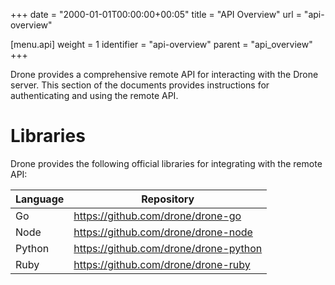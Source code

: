 +++
date = "2000-01-01T00:00:00+00:05"
title = "API Overview"
url = "api-overview"

[menu.api]
  weight = 1
  identifier = "api-overview"
  parent = "api_overview"
+++

Drone provides a comprehensive remote API for interacting with the Drone server. This section of the documents provides instructions for authenticating and using the remote API.

# Libraries

Drone provides the following official libraries for integrating with the remote API:

Language | Repository
-------- | ----------
Go       | https://github.com/drone/drone-go
Node     | https://github.com/drone/drone-node
Python   | https://github.com/drone/drone-python
Ruby     | https://github.com/drone/drone-ruby
